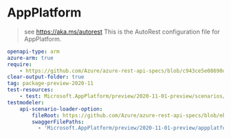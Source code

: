 # AppPlatform

> see https://aka.ms/autorest
> This is the AutoRest configuration file for AppPlatform.

```yaml
openapi-type: arm
azure-arm: true
require:
    - https://github.com/Azure/azure-rest-api-specs/blob/c943ce5e08690d4b0c840245a6f6f3ed28e56886/specification/appplatform/resource-manager/readme.md
clear-output-folder: true
tag: package-preview-2020-11
test-resources:
    - test: Microsoft.AppPlatform/preview/2020-11-01-preview/scenarios/Spring.yaml
testmodeler:
    api-scenario-loader-option:
        fileRoot: https://github.com/Azure/azure-rest-api-specs/blob/eb829ed4739fccb03dd2327b7762392e74c80ae4/specification/appplatform/resource-manager
        swaggerFilePaths:
          - 'Microsoft.AppPlatform/preview/2020-11-01-preview/appplatform.json'
```
